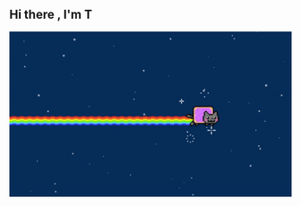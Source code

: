 ## Hi there , I'm T
<img src ="https://github.com/krim6ix/Tushar/blob/main/ezgif.com-gif-maker.gif">

